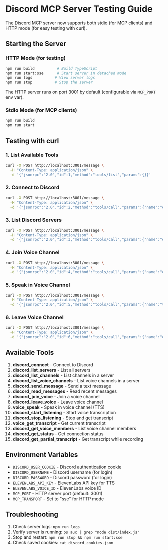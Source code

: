 # Discord MCP Server Testing Guide

The Discord MCP server now supports both stdio (for MCP clients) and HTTP mode (for easy testing with curl).

## Starting the Server

### HTTP Mode (for testing)
```bash
npm run build          # Build TypeScript
npm run start:sse      # Start server in detached mode
npm run logs          # View server logs
npm run stop          # Stop the server
```

The HTTP server runs on port 3001 by default (configurable via `MCP_PORT` env var).

### Stdio Mode (for MCP clients)
```bash
npm run build
npm run start
```

## Testing with curl

### 1. List Available Tools
```bash
curl -X POST http://localhost:3001/message \
  -H "Content-Type: application/json" \
  -d '{"jsonrpc":"2.0","id":1,"method":"tools/list","params":{}}'
```

### 2. Connect to Discord
```bash
curl -X POST http://localhost:3001/message \
  -H "Content-Type: application/json" \
  -d '{"jsonrpc":"2.0","id":2,"method":"tools/call","params":{"name":"discord_connect","arguments":{}}}'
```

### 3. List Discord Servers
```bash
curl -X POST http://localhost:3001/message \
  -H "Content-Type: application/json" \
  -d '{"jsonrpc":"2.0","id":3,"method":"tools/call","params":{"name":"discord_list_servers","arguments":{}}}'
```

### 4. Join Voice Channel
```bash
curl -X POST http://localhost:3001/message \
  -H "Content-Type: application/json" \
  -d '{"jsonrpc":"2.0","id":4,"method":"tools/call","params":{"name":"discord_join_voice","arguments":{"serverId":"YOUR_SERVER_ID","channelId":"YOUR_CHANNEL_ID"}}}'
```

### 5. Speak in Voice Channel
```bash
curl -X POST http://localhost:3001/message \
  -H "Content-Type: application/json" \
  -d '{"jsonrpc":"2.0","id":5,"method":"tools/call","params":{"name":"voice_speak","arguments":{"text":"Hello from Discord MCP!"}}}'
```

### 6. Leave Voice Channel
```bash
curl -X POST http://localhost:3001/message \
  -H "Content-Type: application/json" \
  -d '{"jsonrpc":"2.0","id":6,"method":"tools/call","params":{"name":"discord_leave_voice","arguments":{"serverId":"YOUR_SERVER_ID"}}}'
```

## Available Tools

1. **discord_connect** - Connect to Discord
2. **discord_list_servers** - List all servers
3. **discord_list_channels** - List channels in a server
4. **discord_list_voice_channels** - List voice channels in a server
5. **discord_send_message** - Send a text message
6. **discord_read_messages** - Read recent messages
7. **discord_join_voice** - Join a voice channel
8. **discord_leave_voice** - Leave voice channel
9. **voice_speak** - Speak in voice channel (TTS)
10. **discord_start_listening** - Start voice transcription
11. **discord_stop_listening** - Stop and get transcript
12. **voice_get_transcript** - Get current transcript
13. **discord_get_voice_members** - List voice channel members
14. **discord_get_status** - Get connection status
15. **discord_get_partial_transcript** - Get transcript while recording

## Environment Variables

- `DISCORD_USER_COOKIE` - Discord authentication cookie
- `DISCORD_USERNAME` - Discord username (for login)
- `DISCORD_PASSWORD` - Discord password (for login)
- `ELEVENLABS_API_KEY` - ElevenLabs API key for TTS
- `ELEVENLABS_VOICE_ID` - ElevenLabs voice ID
- `MCP_PORT` - HTTP server port (default: 3001)
- `MCP_TRANSPORT` - Set to "sse" for HTTP mode

## Troubleshooting

1. Check server logs: `npm run logs`
2. Verify server is running: `ps aux | grep "node dist/index.js"`
3. Stop and restart: `npm run stop && npm run start:sse`
4. Check saved cookies: `cat discord_cookies.json`